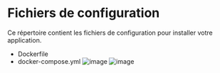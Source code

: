 # Fichiers de configuration
Ce répertoire contient les fichiers de configuration pour installer votre application.

- Dockerfile
- docker-compose.yml
![image](https://github.com/user-attachments/assets/b90c9e22-402b-413d-a68f-b64309929ed3)
![image](https://github.com/user-attachments/assets/b90c9e22-402b-413d-a68f-b64309929ed3)
